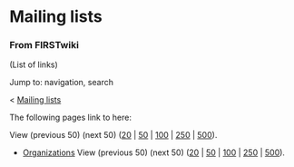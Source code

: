 # Mailing lists

### From FIRSTwiki

(List of links)

Jump to: navigation, search

&lt; [Mailing lists](/index.php?title=Mailing_lists&redirect=no "Mailing
lists" )  

The following pages link to here:

View (previous 50) (next 50)
([20](/index.php?title=Special:Whatlinkshere/Mailing_lists&limit=20&from=0
"Special:Whatlinkshere/Mailing lists" ) |
[50](/index.php?title=Special:Whatlinkshere/Mailing_lists&limit=50&from=0
"Special:Whatlinkshere/Mailing lists" ) |
[100](/index.php?title=Special:Whatlinkshere/Mailing_lists&limit=100&from=0
"Special:Whatlinkshere/Mailing lists" ) |
[250](/index.php?title=Special:Whatlinkshere/Mailing_lists&limit=250&from=0
"Special:Whatlinkshere/Mailing lists" ) |
[500](/index.php?title=Special:Whatlinkshere/Mailing_lists&limit=500&from=0
"Special:Whatlinkshere/Mailing lists" )).

  * [Organizations](Organizations "Organizations" )
View (previous 50) (next 50)
([20](/index.php?title=Special:Whatlinkshere/Mailing_lists&limit=20&from=0
"Special:Whatlinkshere/Mailing lists" ) |
[50](/index.php?title=Special:Whatlinkshere/Mailing_lists&limit=50&from=0
"Special:Whatlinkshere/Mailing lists" ) |
[100](/index.php?title=Special:Whatlinkshere/Mailing_lists&limit=100&from=0
"Special:Whatlinkshere/Mailing lists" ) |
[250](/index.php?title=Special:Whatlinkshere/Mailing_lists&limit=250&from=0
"Special:Whatlinkshere/Mailing lists" ) |
[500](/index.php?title=Special:Whatlinkshere/Mailing_lists&limit=500&from=0
"Special:Whatlinkshere/Mailing lists" )).

